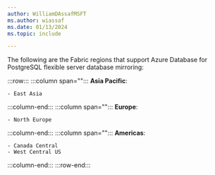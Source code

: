 ```yaml
---
author: WilliamDAssafMSFT
ms.author: wiassaf
ms.date: 01/13/2024
ms.topic: include

---
```


The following are the Fabric regions that support Azure Database for PostgreSQL flexible server database mirroring:

:::row:::
   :::column span="":::
    **Asia Pacific**:

    - East Asia
   :::column-end:::
   :::column span="":::
   **Europe**:

    - North Europe
   :::column-end:::
   :::column span="":::
    **Americas**:

    - Canada Central
    - West Central US
   :::column-end:::
:::row-end:::
